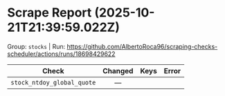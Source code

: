 # Scrape Report (2025-10-21T21:39:59.022Z)

Group: `stocks`  |  Run: https://github.com/AlbertoRoca96/scraping-checks-scheduler/actions/runs/18698429622

| Check | Changed | Keys | Error |
|---|:---:|:--|:--|
| `stock_ntdoy_global_quote` | — |  |  |

